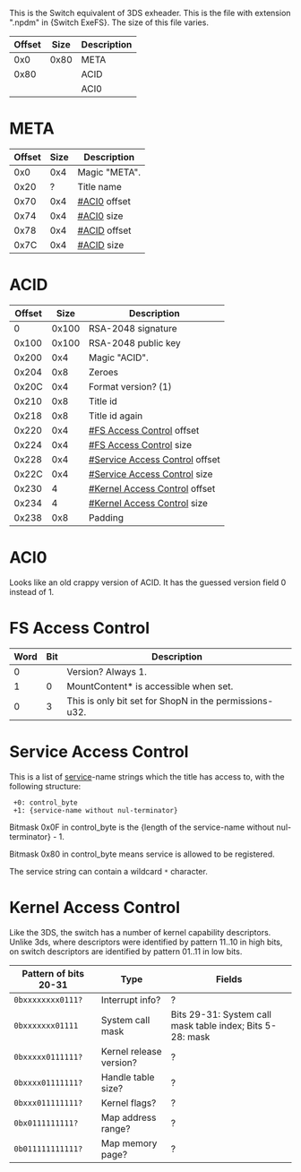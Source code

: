 This is the Switch equivalent of 3DS exheader. This is the file with
extension ".npdm" in {Switch ExeFS}. The size of this file varies.

| Offset     | Size       | Description |
| ---------- | ---------- | ----------- |
| 0x0        | 0x80       | META        |
| 0x80       | <Varies>   | ACID        |
| <See META> | <See META> | ACI0        |

# META

| Offset | Size | Description                       |
| ------ | ---- | --------------------------------- |
| 0x0    | 0x4  | Magic "META".                     |
| 0x20   | ?    | Title name                        |
| 0x70   | 0x4  | [\#ACI0](#ACI0 "wikilink") offset |
| 0x74   | 0x4  | [\#ACI0](#ACI0 "wikilink") size   |
| 0x78   | 0x4  | [\#ACID](#ACID "wikilink") offset |
| 0x7C   | 0x4  | [\#ACID](#ACID "wikilink") size   |

# ACID

| Offset | Size  | Description                                                           |
| ------ | ----- | --------------------------------------------------------------------- |
| 0      | 0x100 | RSA-2048 signature                                                    |
| 0x100  | 0x100 | RSA-2048 public key                                                   |
| 0x200  | 0x4   | Magic "ACID".                                                         |
| 0x204  | 0x8   | Zeroes                                                                |
| 0x20C  | 0x4   | Format version? (1)                                                   |
| 0x210  | 0x8   | Title id                                                              |
| 0x218  | 0x8   | Title id again                                                        |
| 0x220  | 0x4   | [\#FS Access Control](#FS_Access_Control "wikilink") offset           |
| 0x224  | 0x4   | [\#FS Access Control](#FS_Access_Control "wikilink") size             |
| 0x228  | 0x4   | [\#Service Access Control](#Service_Access_Control "wikilink") offset |
| 0x22C  | 0x4   | [\#Service Access Control](#Service_Access_Control "wikilink") size   |
| 0x230  | 4     | [\#Kernel Access Control](#Kernel_Access_Control "wikilink") offset   |
| 0x234  | 4     | [\#Kernel Access Control](#Kernel_Access_Control "wikilink") size     |
| 0x238  | 0x8   | Padding                                                               |

# ACI0

Looks like an old crappy version of ACID. It has the guessed version
field 0 instead of 1.

# FS Access Control

| Word | Bit | Description                                            |
| ---- | --- | ------------------------------------------------------ |
| 0    |     | Version? Always 1.                                     |
| 1    | 0   | MountContent\* is accessible when set.                 |
| 0    | 3   | This is only bit set for ShopN in the permissions-u32. |

# Service Access Control

This is a list of [service](Services%20API.md "wikilink")-name strings
which the title has access to, with the following structure:

` +0: control_byte`  
` +1: {service-name without nul-terminator}`

Bitmask 0x0F in control\_byte is the {length of the service-name without
nul-terminator} - 1.

Bitmask 0x80 in control\_byte means service is allowed to be registered.

The service string can contain a wildcard `*` character.

# Kernel Access Control

Like the 3DS, the switch has a number of kernel capability descriptors.
Unlike 3ds, where descriptors were identified by pattern 11..10 in high
bits, on switch descriptors are identified by pattern 01..11 in low
bits.

| Pattern of bits 20-31 | Type                    | Fields                                                    |
| --------------------- | ----------------------- | --------------------------------------------------------- |
| `0bxxxxxxxx0111?`     | Interrupt info?         | ?                                                         |
| `0bxxxxxxx01111`      | System call mask        | Bits 29-31: System call mask table index; Bits 5-28: mask |
| `0bxxxxx0111111?`     | Kernel release version? | ?                                                         |
| `0bxxxx01111111?`     | Handle table size?      | ?                                                         |
| `0bxxx011111111?`     | Kernel flags?           | ?                                                         |
| `0bx0111111111?`      | Map address range?      | ?                                                         |
| `0b011111111111?`     | Map memory page?        | ?                                                         |
